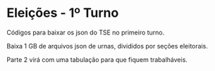# Eleições - 1º Turno

Códigos para baixar os json do TSE no primeiro turno.

Baixa 1 GB de arquivos json de urnas, divididos por seções eleitorais.

Parte 2 virá com uma tabulação para que fiquem trabalháveis.
